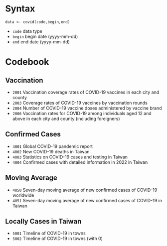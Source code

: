# Syntax

`data <- covid(code,begin,end)`

* `code` data type 
* `begin` begin date (yyyy-mm-dd)
* `end` end date (yyyy-mm-dd)

# Codebook

## Vaccination

* `2001` Vaccination coverage rates of COVID-19 vaccines in each city and county
* `2003` Coverage rates of COVID-19 vaccines by vaccination rounds
* `2004` Number of COVID-19 vaccine doses administered by vaccine brand
* `2006` Vaccination rates for COVID-19 among individuals aged 12 and above in each city and county (including foreigners)

## Confirmed Cases

* `4001` Global COVID-19 pandemic report
* `4002` New COVID-19 deaths in Taiwan
* `4003` Statistics on COVID-19 cases and testing in Taiwan
* `4004` Confirmed cases with detailed information in 2022 in Taiwan

## Moving Average

* `4050` Seven-day moving average of new confirmed cases of COVID-19 worldwide
* `4051` Seven-day moving average of new confirmed cases of COVID-19 in Taiwan

## Locally Cases in Taiwan

* `5001` Timeline of COVID-19 in towns
* `5002` Timeline of COVID-19 in towns (with 0)
